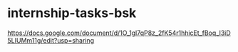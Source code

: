 # internship-tasks-bsk
https://docs.google.com/document/d/1O_1gl7qP8z_2fK54r1hhicEt_fBoq_I3iD5LIUMm11g/edit?usp=sharing

